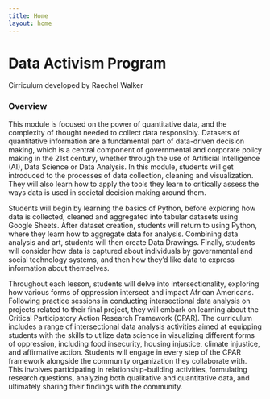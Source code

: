 ```yaml
---
title: Home
layout: home
---
```

# Data Activism Program

Cirriculum developed by Raechel Walker

### Overview

This module is focused on the power of quantitative data, and the complexity of thought needed to collect data responsibly.  Datasets of quantitative information are a fundamental part of data-driven decision making, which is a central component of governmental and corporate policy making in the 21st century, whether through the use of Artificial Intelligence (AI), Data Science or Data Analysis. In this module, students will get introduced to the processes of data collection, cleaning and visualization. They will also learn how to apply the tools they learn to critically assess the ways data is used in societal decision making around them. 

Students will begin by learning the basics of Python, before exploring how data is collected, cleaned and aggregated into tabular datasets using Google Sheets. After dataset creation, students will return to using Python, where they learn how to aggregate data for analysis. Combining data analysis and art, students will then create Data Drawings. Finally, students will consider how data is captured about individuals by governmental and social technology systems, and then how they’d like data to express information about themselves. 

Throughout each lesson, students will delve into intersectionality, exploring how various forms of oppression intersect and impact African Americans. Following practice sessions in conducting intersectional data analysis on projects related to their final project, they will embark on learning about the Critical Participatory Action Research Framework (CPAR).  The curriculum includes a range of intersectional data analysis activities aimed at equipping students with the skills to utilize data science in visualizing different forms of oppression, including food insecurity, housing injustice, climate injustice, and affirmative action.  Students will engage in every step of the CPAR framework alongside the community organization they collaborate with. This involves participating in relationship-building activities, formulating research questions, analyzing both qualitative and quantitative data, and ultimately sharing their findings with the community.

